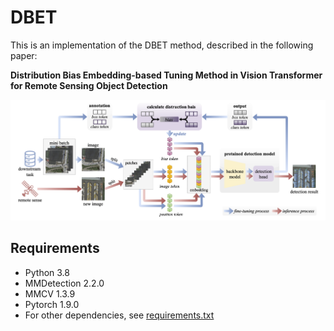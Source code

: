 # DBET

This is an implementation of the DBET method, described in the following paper:

**Distribution Bias Embedding-based Tuning Method in Vision Transformer for Remote Sensing Object Detection**

![Preview](./struct_img.png)

## Requirements

- Python 3.8
- MMDetection 2.2.0
- MMCV 1.3.9
- Pytorch 1.9.0
- For other dependencies, see [requirements.txt](./requirements.txt)
